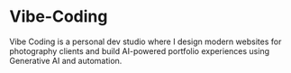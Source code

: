 # Vibe-Coding
Vibe Coding is a personal dev studio where I design modern websites for photography clients and build AI-powered portfolio experiences using Generative AI and automation.
